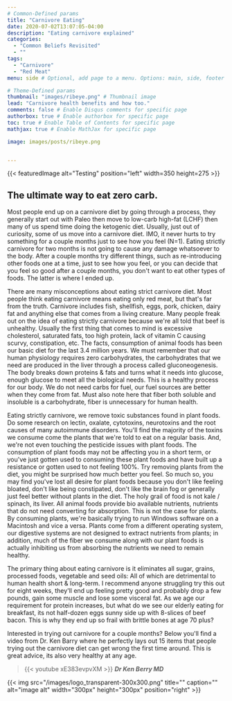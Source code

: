 ```yaml
---
# Common-Defined params
title: "Carnivore Eating"
date: 2020-07-02T13:07:05-04:00
description: "Eating carnivore explained"
categories:
  - "Common Beliefs Revisited"
  - ""
tags:
  - "Carnivore"
  - "Red Meat"
menu: side # Optional, add page to a menu. Options: main, side, footer

# Theme-Defined params
thumbnail: "images/ribeye.png" # Thumbnail image
lead: "Carnivore health benefits and how too."
comments: false # Enable Disqus comments for specific page
authorbox: true # Enable authorbox for specific page
toc: true # Enable Table of Contents for specific page
mathjax: true # Enable MathJax for specific page

image: images/posts/ribeye.png


---
```

{{< featuredImage alt="Testing" position="left" width=350 height=275 >}}

## The ultimate way to eat zero carb.

Most people end up on a carnivore diet by going through a process, they generally start out with Paleo then move to low-carb high-fat (LCHF) then many of us spend time doing the ketogenic diet. Usually, just out of curiosity, some of us move into a carnivore diet. IMO, it never hurts to try something for a couple months just to see how you feel (N=1). Eating strictly carnivore for two months is not going to cause any damage whatsoever to the body. After a couple months try different things, such as re-introducing other foods one at a time, just to see how you feel, or you can decide that you feel so good after a couple months, you don't want to eat other types of foods. The latter is where I ended up.

There are many misconceptions about eating strict carnivore diet. Most people think eating carnivore means eating only red meat, but that's far from the truth. Carnivore includes fish, shellfish, eggs, pork, chicken, dairy fat and anything else that comes from a living creature. Many people freak out on the idea of eating strictly carnivore because we're all told that beef is unhealthy. Usually the first thing that comes to mind is excessive cholesterol, saturated fats, too high protein, lack of vitamin C causing scurvy, constipation, etc. The facts, consumption of animal foods has been our basic diet for the last 3.4 million years.
We must remember that our human physiology requires zero carbohydrates, the carbohydrates that we need are produced in the liver through a process called gluconeogenesis. The body breaks down proteins & fats and turns what it needs into glucose, enough glucose to meet all the biological needs. This is a healthy process for our body. We do not need carbs for fuel, our fuel sources are better when they come from fat. Must also note here that fiber both soluble and insoluble is a carbohydrate, fiber is unnecessary for human health.

Eating strictly carnivore, we remove toxic substances found in plant foods. Do some research on lectin, oxalate, cytotoxins, neurotoxins and the root causes of many autoimmune disorders. You'll find the majority of the toxins we consume come the plants that we're told to eat on a regular basis. And, we're not even touching the pesticide issues with plant foods. The consumption of plant foods may not be affecting you in a short term, or you've just gotten used to consuming these plant foods and have built up a resistance or gotten used to not feeling 100%.
Try removing plants from the diet, you might be surprised how much better you feel. So much so, you may find you've lost all desire for plant foods because you don't like feeling bloated, don't like being constipated, don't like the brain fog or generally just feel better without plants in the diet. The holy grail of food is not kale / spinach, its liver. All animal foods provide bio available nutrients, nutrients that do not need converting for absorption. This is not the case for plants. By consuming plants, we're basically trying to run Windows software on a Macintosh and vice a versa. Plants come from a different operating system, our digestive systems are not designed to extract nutrients from plants; in addition, much of the fiber we consume along with our plant foods is actually inhibiting us from absorbing the nutrients we need to remain healthy.

The primary thing about eating carnivore is it eliminates all sugar, grains, processed foods, vegetable and seed oils: All of which are detrimental to human health short & long-term. I recommend anyone struggling try this out for eight weeks, they'll end up feeling pretty good and probably drop a few pounds, gain some muscle and lose some visceral fat. As we age our requirement for protein increases, but what do we see our elderly eating for breakfast, its not half-dozen eggs sunny side up with 8-slices of beef bacon. This is why they end up so frail with brittle bones at age 70 plus?

Interested in trying out carnivore for a couple months? Below you'll find a video from Dr. Ken Barry where he perfectly lays out 15 items that people trying out the carnivore diet can get wrong the first time around. This is great advice, its also very healthy at any age.  

>{{< youtube xE383evpvXM >}}
***Dr Ken Berry MD***

{{< img src="/images/logo_transparent-300x300.png" title="" caption="" alt="image alt" width="300px" height="300px" position="right" >}}
